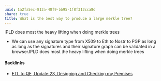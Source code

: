 ```yaml
---
uuid: 1a2fa5ec-813a-48f9-bb95-1f8f313cca8d
share: true
title: What is the best way to produce a large merkle tree?
---
```

IPLD does most the heavy lifting when doing merkle trees

* We can use any signature type from X509 to Eth to Nostr to PGP as long as long as the signatures and their signature graph can be validated in a browser.IPLD does most the heavy lifting when doing merkle trees

#### Backlinks

* [ETL to QE, Update 23, Designing and Checking my Premises](/2bd9365f-daba-418c-bbe8-3aed2804909d)